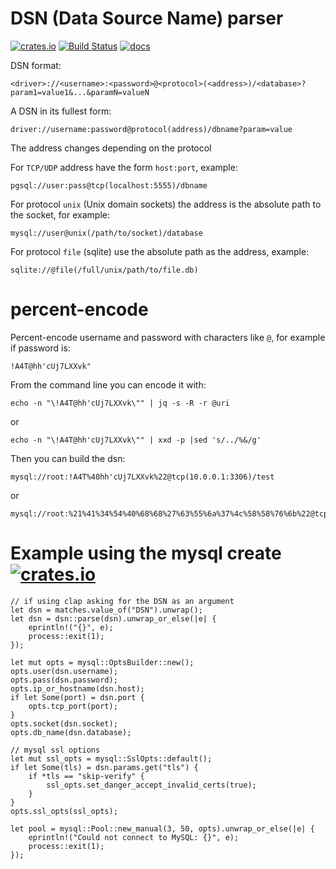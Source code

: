 # DSN (Data Source Name) parser

[![crates.io](https://img.shields.io/crates/v/dsn.svg)](https://crates.io/crates/dsn)
[![Build Status](https://travis-ci.org/nbari/dsn.svg?branch=master)](https://travis-ci.org/nbari/dsn)
[![docs](https://docs.rs/dsn/badge.svg)](https://docs.rs/dsn)


DSN format:

    <driver>://<username>:<password>@<protocol>(<address>)/<database>?param1=value1&...&paramN=valueN

A DSN in its fullest form:

    driver://username:password@protocol(address)/dbname?param=value

The address changes depending on the protocol

For `TCP/UDP` address have the form `host:port`, example:

    pgsql://user:pass@tcp(localhost:5555)/dbname

For protocol `unix` (Unix domain sockets) the address is the absolute path to the socket, for example:

    mysql://user@unix(/path/to/socket)/database

For protocol `file` (sqlite) use the absolute path as the address, example:

    sqlite://@file(/full/unix/path/to/file.db)

# percent-encode

Percent-encode username and password with characters like `@`, for example if password is:

    !A4T@hh'cUj7LXXvk"

From the command line you can encode it with:

    echo -n "\!A4T@hh'cUj7LXXvk\"" | jq -s -R -r @uri

or

    echo -n "\!A4T@hh'cUj7LXXvk\"" | xxd -p |sed 's/../%&/g'

Then you can build the dsn:


    mysql://root:!A4T%40hh'cUj7LXXvk%22@tcp(10.0.0.1:3306)/test

or

    mysql://root:%21%41%34%54%40%68%68%27%63%55%6a%37%4c%58%58%76%6b%22@tcp(10.0.0.1:3306)/test



# Example using the mysql create [![crates.io](https://img.shields.io/crates/v/mysql.svg)](https://crates.io/crates/mysql)

    // if using clap asking for the DSN as an argument
    let dsn = matches.value_of("DSN").unwrap();
    let dsn = dsn::parse(dsn).unwrap_or_else(|e| {
        eprintln!("{}", e);
        process::exit(1);
    });

    let mut opts = mysql::OptsBuilder::new();
    opts.user(dsn.username);
    opts.pass(dsn.password);
    opts.ip_or_hostname(dsn.host);
    if let Some(port) = dsn.port {
        opts.tcp_port(port);
    }
    opts.socket(dsn.socket);
    opts.db_name(dsn.database);

    // mysql ssl options
    let mut ssl_opts = mysql::SslOpts::default();
    if let Some(tls) = dsn.params.get("tls") {
        if *tls == "skip-verify" {
            ssl_opts.set_danger_accept_invalid_certs(true);
        }
    }
    opts.ssl_opts(ssl_opts);

    let pool = mysql::Pool::new_manual(3, 50, opts).unwrap_or_else(|e| {
        eprintln!("Could not connect to MySQL: {}", e);
        process::exit(1);
    });
